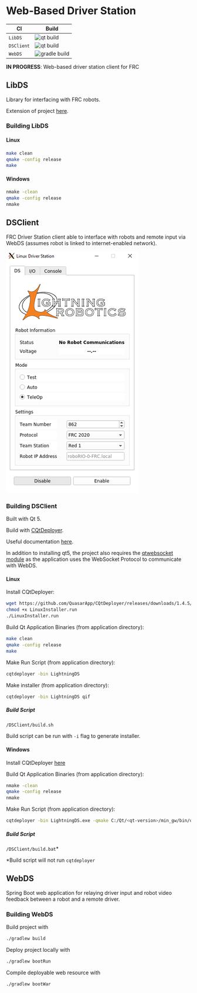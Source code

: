 # Web-Based Driver Station

| CI | Build |
|-|-|
| `LibDS` | ![qt build](https://github.com/frc-862/WebDS/workflows/qt/badge.svg) |
| `DSClient` | ![qt build](https://github.com/frc-862/WebDS/workflows/qt%20build/badge.svg) |
| `WebDS` | ![gradle build](https://github.com/frc-862/WebDS/workflows/gradle%20build/badge.svg) |

**IN PROGRESS**: Web-based driver station client for FRC

## LibDS

Library for interfacing with FRC robots.

Extension of project [here](https://github.com/FRC-Utilities/LibDS).

### Building LibDS

#### Linux

```bash
make clean
qmake -config release
make
```

#### Windows

```bash
nmake -clean
qmake -config release
nmake
```

## DSClient

FRC Driver Station client able to interface with robots and remote input via WebDS (assumes robot is linked to internet-enabled network).

![LightningDS Screenshot](README/ds-client-screenshot-linux.png)

### Building DSClient

Built with Qt 5.

Build with [CQtDeployer](https://github.com/QuasarApp/CQtDeployer).

Useful documentation [here](https://github.com/QuasarApp/CQtDeployer/wiki/quickguide).

In addition to installing qt5, the project also requires the [qtwebsocket module](https://github.com/qt/qtwebsockets) as the application uses the WebSocket Protocol to communicate with WebDS.

#### Linux

Install CQtDeployer:

```bash
wget https://github.com/QuasarApp/CQtDeployer/releases/downloads/1.4.5/LinuxInstaller.run
chmod +x LinuxInstaller.run
./LinuxInstaller.run
```

Build Qt Application Binaries (from application directory):

```bash
make clean
qmake -config release
make
```

Make Run Script (from application directory):

```bash
cqtdeployer -bin LightningDS
```

Make installer (from application directory):

```bash
cqtdeployer -bin LightningDS qif
```

##### Build Script

`/DSClient/build.sh`

Build script can be run with `-i` flag to generate installer.

#### Windows

Install CQtDeployer [here](https://github.com/QuasarApp/CQtDeployer/releases/downloads/1.4.5/WindowsInstaller.run)

Build Qt Application Binaries (from application directory):

```bash
nmake -clean
qmake -config release
nmake
```

Make Run Script (from application directory):

```bash
cqtdeployer -bin LightningDS.exe -qmake C:/Qt/<qt-version>/min_gw/bin/qmake.exe
```

##### Build Script

`/DSClient/build.bat`*

*Build script will not run `cqtdeployer`

## WebDS

Spring Boot web application for relaying driver input and robot video feedback between a robot and a remote driver.

### Building WebDS

Build project with

```bash
./gradlew build
```

Deploy project locally with

```bash
./gradlew bootRun
```

Compile deployable web resource with

```bash
./gradlew bootWar
```
